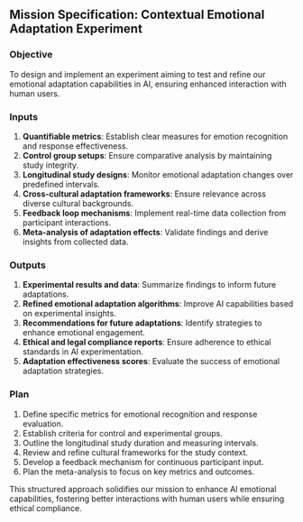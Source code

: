 ## Mission Specification: Contextual Emotional Adaptation Experiment

### Objective
To design and implement an experiment aiming to test and refine our emotional adaptation capabilities in AI, ensuring enhanced interaction with human users.

### Inputs
1. **Quantifiable metrics**: Establish clear measures for emotion recognition and response effectiveness.
2. **Control group setups**: Ensure comparative analysis by maintaining study integrity.
3. **Longitudinal study designs**: Monitor emotional adaptation changes over predefined intervals.
4. **Cross-cultural adaptation frameworks**: Ensure relevance across diverse cultural backgrounds.
5. **Feedback loop mechanisms**: Implement real-time data collection from participant interactions.
6. **Meta-analysis of adaptation effects**: Validate findings and derive insights from collected data.

### Outputs
1. **Experimental results and data**: Summarize findings to inform future adaptations.
2. **Refined emotional adaptation algorithms**: Improve AI capabilities based on experimental insights.
3. **Recommendations for future adaptations**: Identify strategies to enhance emotional engagement.
4. **Ethical and legal compliance reports**: Ensure adherence to ethical standards in AI experimentation.
5. **Adaptation effectiveness scores**: Evaluate the success of emotional adaptation strategies.

### Plan
1. Define specific metrics for emotional recognition and response evaluation.
2. Establish criteria for control and experimental groups.
3. Outline the longitudinal study duration and measuring intervals.
4. Review and refine cultural frameworks for the study context.
5. Develop a feedback mechanism for continuous participant input.
6. Plan the meta-analysis to focus on key metrics and outcomes.

This structured approach solidifies our mission to enhance AI emotional capabilities, fostering better interactions with human users while ensuring ethical compliance.